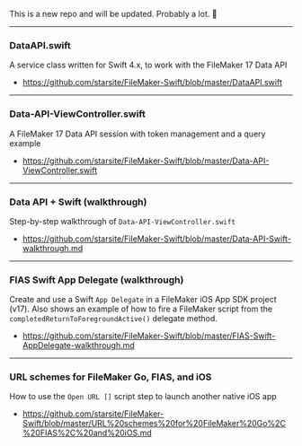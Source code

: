 This is a new repo and will be updated. Probably a lot. 🚀

- - -
### DataAPI.swift
A service class written for Swift 4.x, to work with the FileMaker 17 Data API
* https://github.com/starsite/FileMaker-Swift/blob/master/DataAPI.swift

- - -

### Data-API-ViewController.swift
A FileMaker 17 Data API session with token management and a query example
* https://github.com/starsite/FileMaker-Swift/blob/master/Data-API-ViewController.swift

- - -

### Data API + Swift (walkthrough)
Step-by-step walkthrough of `Data-API-ViewController.swift`
* https://github.com/starsite/FileMaker-Swift/blob/master/Data-API-Swift-walkthrough.md

- - -

### FIAS Swift App Delegate (walkthrough)
Create and use a Swift `App Delegate` in a FileMaker iOS App SDK project (v17). Also shows an example of how to fire a FileMaker script from the `completedReturnToForegroundActive()` delegate method.
* https://github.com/starsite/FileMaker-Swift/blob/master/FIAS-Swift-AppDelegate-walkthrough.md

- - -

### URL schemes for FileMaker Go, FIAS, and iOS
How to use the `Open URL []` script step to launch another native iOS app
* https://github.com/starsite/FileMaker-Swift/blob/master/URL%20schemes%20for%20FileMaker%20Go%2C%20FIAS%2C%20and%20iOS.md
